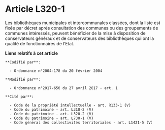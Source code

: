 # Article L320-1

Les bibliothèques municipales et intercommunales classées, dont la liste est fixée par décret après consultation des communes
ou des groupements de communes intéressés, peuvent bénéficier de la mise à disposition de conservateurs généraux et de
conservateurs des bibliothèques qui ont la qualité de fonctionnaires de l'Etat.

**Liens relatifs à cet article**

	**Codifié par**:

	  - Ordonnance n°2004-178 du 20 février 2004

	**Modifié par**:

	  - Ordonnance n°2017-650 du 27 avril 2017 - art. 1

	**Cité par**:

	  - Code de la propriété intellectuelle - art. R133-1 (V)
	  - Code du patrimoine - art. L310-2 (V)
	  - Code du patrimoine - art. L320-2 (V)
	  - Code du patrimoine - art. L730-1 (V)
	  - Code général des collectivités territoriales - art. L1421-5 (V)
